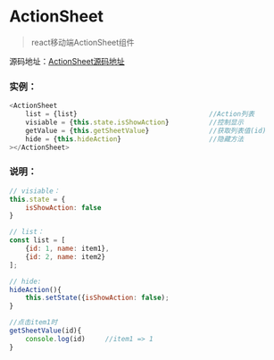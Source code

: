 # ActionSheet

>react移动端ActionSheet组件

源码地址：[ActionSheet源码地址](https://github.com/DearICE/RC-ActionSheet)

### 实例：

```js
<ActionSheet  
    list = {list}                                 //Action列表
    visiable = {this.state.isShowAction}          //控制显示
    getValue = {this.getSheetValue}               //获取列表值(id)
    hide = {this.hideAction}                      //隐藏方法
></ActionSheet>
```

### 说明：
```js
// visiable：
this.state = {
    isShowAction: false
}
```
```js
// list： 
const list = [
    {id: 1, name: item1},
    {id: 2, name: item2}
];
```
```js
// hide:
hideAction(){
    this.setState({isShowAction: false);
}
```
```js
//点击item1时
getSheetValue(id){
    console.log(id)     //item1 => 1
}
```

